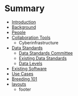 # Summary

* [Introduction](README.md)
* [Background](chapter1.md)
* [People](people.md)
* [Collaboration Tools](collaboration_tools.md)
   * Cyberinfrastructure
* [Data Standards](datastandards.md)
   * [Data Standards Committee](data_standards_committee.md)
   * [Existing Data Standards](existing_data_standards.md)
   * [Data Levels](data_levels.md)
* [Existing Software](existing_software.md)
* [Use Cases](use_cases.md)
* [Breeding 101](breeding_101.md)
* [layouts](layouts/footer.md)
   * footer

